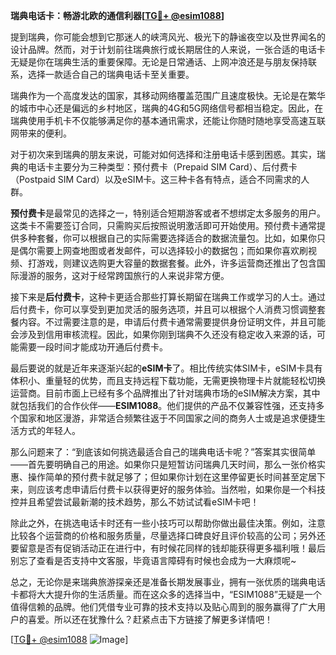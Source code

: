**瑞典电话卡：畅游北欧的通信利器[[TG💪+ @esim1088](https://t.me/s/esim1088)]**

提到瑞典，你可能会想到它那迷人的峡湾风光、极光下的静谧夜空以及世界闻名的设计品牌。然而，对于计划前往瑞典旅行或长期居住的人来说，一张合适的电话卡无疑是你在瑞典生活的重要保障。无论是日常通话、上网冲浪还是与朋友保持联系，选择一款适合自己的瑞典电话卡至关重要。

瑞典作为一个高度发达的国家，其移动网络覆盖范围广且速度极快。无论是在繁华的城市中心还是偏远的乡村地区，瑞典的4G和5G网络信号都相当稳定。因此，在瑞典使用手机卡不仅能够满足你的基本通讯需求，还能让你随时随地享受高速互联网带来的便利。

对于初次来到瑞典的朋友来说，可能对如何选择和注册电话卡感到困惑。其实，瑞典的电话卡主要分为三种类型：预付费卡（Prepaid SIM Card）、后付费卡（Postpaid SIM Card）以及eSIM卡。这三种卡各有特点，适合不同需求的人群。

**预付费卡**是最常见的选择之一，特别适合短期游客或者不想绑定太多服务的用户。这类卡不需要签订合同，只需购买后按照说明激活即可开始使用。预付费卡通常提供多种套餐，你可以根据自己的实际需要选择适合的数据流量包。比如，如果你只是偶尔需要上网查地图或者发邮件，可以选择较小的数据包；而如果你喜欢刷视频、打游戏，则建议选购更大容量的数据套餐。此外，许多运营商还推出了包含国际漫游的服务，这对于经常跨国旅行的人来说非常方便。

接下来是**后付费卡**，这种卡更适合那些打算长期留在瑞典工作或学习的人士。通过后付费卡，你可以享受到更加灵活的服务选项，并且可以根据个人消费习惯调整套餐内容。不过需要注意的是，申请后付费卡通常需要提供身份证明文件，并且可能会涉及到信用审核流程。因此，如果你刚到瑞典不久还没有稳定收入来源的话，可能需要一段时间才能成功开通后付费卡。

最后要说的就是近年来逐渐兴起的**eSIM卡**了。相比传统实体SIM卡，eSIM卡具有体积小、重量轻的优势，而且支持远程下载功能，无需更换物理卡片就能轻松切换运营商。目前市面上已经有多个品牌推出了针对瑞典市场的eSIM解决方案，其中就包括我们的合作伙伴——**ESIM1088**。他们提供的产品不仅兼容性强，还支持多个国家和地区漫游，非常适合频繁往返于不同国家之间的商务人士或是追求便捷生活方式的年轻人。

那么问题来了：“到底该如何挑选最适合自己的瑞典电话卡呢？”答案其实很简单——首先要明确自己的用途。如果你只是短暂访问瑞典几天时间，那么一张价格实惠、操作简单的预付费卡就足够了；但如果你计划在这里停留更长时间甚至定居下来，则应该考虑申请后付费卡以获得更好的服务体验。当然啦，如果你是一个科技控并且希望尝试最新潮的技术趋势，那么不妨试试看eSIM卡吧！

除此之外，在挑选电话卡时还有一些小技巧可以帮助你做出最佳决策。例如，注意比较各个运营商的价格和服务质量，尽量选择口碑良好且评价较高的公司；另外还要留意是否有促销活动正在进行中，有时候花同样的钱却能获得更多福利哦！最后别忘了查看是否支持中文客服，毕竟语言障碍有时候也会成为一大麻烦呢~

总之，无论你是来瑞典旅游探亲还是准备长期发展事业，拥有一张优质的瑞典电话卡都将大大提升你的生活质量。而在这众多的选择当中，“ESIM1088”无疑是一个值得信赖的品牌。他们凭借专业可靠的技术支持以及贴心周到的服务赢得了广大用户的喜爱。所以还在犹豫什么？赶紧点击下方链接了解更多详情吧！

[[TG💪+ @esim1088](https://t.me/s/esim1088) ![Image](https://i.postimg.cc/4NQfJmqS/Snipaste-2025-05-13-00-14-12.png)]